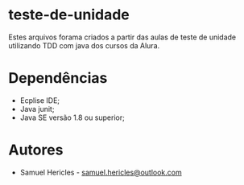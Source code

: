 # teste-de-unidade
  Estes arquivos forama criados a partir das aulas de teste de unidade utilizando TDD com java dos cursos da Alura.
# Dependências
  + Ecplise IDE;
  + Java junit;
  + Java SE versão 1.8 ou superior;
# Autores
  + Samuel Hericles - samuel.hericles@outlook.com
  
